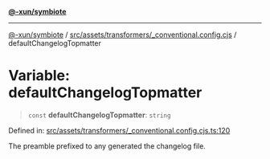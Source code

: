 [**@-xun/symbiote**](../../../../../README.md)

***

[@-xun/symbiote](../../../../../README.md) / [src/assets/transformers/\_conventional.config.cjs](../README.md) / defaultChangelogTopmatter

# Variable: defaultChangelogTopmatter

> `const` **defaultChangelogTopmatter**: `string`

Defined in: [src/assets/transformers/\_conventional.config.cjs.ts:120](https://github.com/Xunnamius/symbiote/blob/71ec833685b57a820bf8f2491ca78156a6893662/src/assets/transformers/_conventional.config.cjs.ts#L120)

The preamble prefixed to any generated the changelog file.

